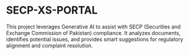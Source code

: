 # SECP-XS-PORTAL
This project leverages Generative AI to assist with SECP (Securities and Exchange Commission of Pakistan) compliance. It analyzes documents, identifies potential issues, and provides smart suggestions for regulatory alignment and complaint resolution.
